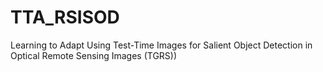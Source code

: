 # TTA_RSISOD
Learning to Adapt Using Test-Time Images for Salient Object Detection in Optical Remote Sensing Images (TGRS))
